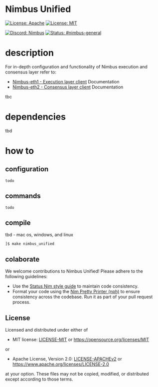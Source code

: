 # Nimbus Unified

<!-- [![Github Actions CI](tbd) -->
[![License: Apache](https://img.shields.io/badge/License-Apache%202.0-blue.svg)](https://opensource.org/licenses/Apache-2.0)
[![License: MIT](https://img.shields.io/badge/License-MIT-blue.svg)](https://opensource.org/licenses/MIT)

[![Discord: Nimbus](https://img.shields.io/badge/discord-nimbus-orange.svg)](https://discord.gg/XRxWahP)
[![Status: #nimbus-general](https://img.shields.io/badge/status-nimbus--general-orange.svg)](https://join.status.im/nimbus-general)


# description

For in-depth configuration and functionality of Nimbus execution and consensus layer refer to:
- [Nimbus-eth1 - Execution layer client](https://github.com/status-im/nimbus-eth1) Documentation
- [Nimbus-eth2 - Consensus layer client](https://github.com/status-im/nimbus-eth2) Documentation

tbc
# dependencies
tbd
# how to
## configuration
    todo
## commands
    todo
## compile
tbd
    - mac os, windows, and linux

    ]$ make nimbus_unified
## colaborate
We welcome contributions to Nimbus Unified! Please adhere to the following guidelines:

- Use the [Status Nim style guide](https://status-im.github.io/nim-style-guide/) to maintain code consistency.
- Format your code using the [Nim Pretty Printer (nph)](https://github.com/nim-lang/nimpretty) to ensure consistency across the codebase. Run it as part of your pull request process.
## License

Licensed and distributed under either of

* MIT license: [LICENSE-MIT](LICENSE-MIT) or https://opensource.org/licenses/MIT

or

* Apache License, Version 2.0: [LICENSE-APACHEv2](LICENSE-APACHEv2) or https://www.apache.org/licenses/LICENSE-2.0

at your option. These files may not be copied, modified, or distributed except according to those terms.
